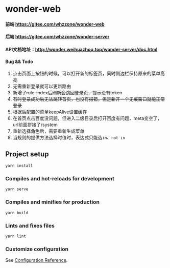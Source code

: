# wonder-web

#### 前端 https://gitee.com/whzzone/wonder-web

#### 后端 https://gitee.com/whzzone/wonder-server

#### API文档地址：http://wonder.weihuazhou.top/wonder-server/doc.html

#### Bug && Todo
1. 点击页面上按钮的时候，可以打开新的标签页，同时侧边栏保持原来的菜单高亮
2. 无需重新登录就可以更新路由
3. ~~新增了rule-index后刷新会跳回登录页，提示没有token~~
4. ~~有时登录成功后无法跳转首页，也没有报错，但是新开一个无痕窗口就能正常登录~~
5. 根据后配置的菜单keepAlive设置缓存
6. 在首页点击百度没问题，但进入二级目录后打开百度有问题，meta变空了，url前面拼接了/system
7. 重新选择角色后，需要重新生成菜单
8. 当规则的提供方法选择时值时，表达式只能选`in`、`not in`

## Project setup
```
yarn install
```

### Compiles and hot-reloads for development
```
yarn serve
```

### Compiles and minifies for production
```
yarn build
```

### Lints and fixes files
```
yarn lint
```

### Customize configuration
See [Configuration Reference](https://cli.vuejs.org/config/).
